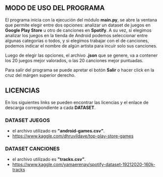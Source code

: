 ## MODO DE USO DEL PROGRAMA
El programa inicia con la ejecución del módulo **main.py**, se abre la ventana que permite elegir entre dos opciones: 
analizar un dataset de juegos en **Google Play Store** u otro de canciones en **Spotify**. A su vez, si elegimos analizar
los juegos en la tienda de Android podemos seleccionar entre algunas categorías o todos, y si elegimos trabajar con
el de canciones, podemos indicar el nombre de algún artista para incuir solo sus canciones.

Luego de elegir las opciones, el archivo **.json** que se genere, va a contener los 20 juegos mejor valorados, o las 20
canciones mejor puntuadas.

Para salir del programa se puede apretar el botón **Salir** o hacer click en la cruz del márgen superior derecho.


## LICENCIAS
En los siguientes links se pueden encontrar las licencias y el enlace de descarga correspondiente a cada **DATASET**.
### DATASET JUEGOS
- el archivo utilizado es **"android-games.csv"**.
- https://www.kaggle.com/dhruvildave/top-play-store-games

### DATASET CANCIONES
- el archivo utilizado es **"tracks.csv"**.
-	https://www.kaggle.com/yamaerenay/spotify-dataset-19212020-160k-tracks
